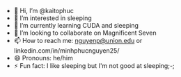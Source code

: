 - 👋 Hi, I’m @kaitophuc
- 👀 I’m interested in sleeping
- 🌱 I’m currently learning CUDA and sleeping
- 💞️ I’m looking to collaborate on Magnificent Seven
- 📫 How to reach me: nguyenp@union.edu or linkedin.com/in/minhphucnguyen25/
- 😄 Pronouns: he/him
- ⚡ Fun fact: I like sleeping but I'm not good at sleeping;-;

<!---
kaitophuc/kaitophuc is a ✨ special ✨ repository because its `README.md` (this file) appears on your GitHub profile.
You can click the Preview link to take a look at your changes.
--->
